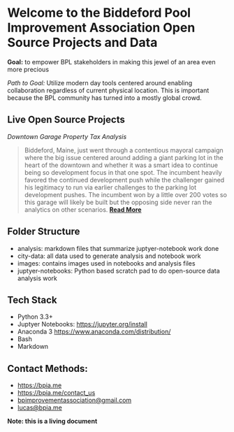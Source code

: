 # Welcome to the Biddeford Pool Improvement Association Open Source Projects and Data

**Goal:** to empower BPL stakeholders in making this jewel of an area even more precious

*Path to Goal:* Utilize modern day tools centered around enabling collaboration regardless of current physical location. This is important because the BPL community has turned into a mostly global crowd.

## Live Open Source Projects
*Downtown Garage Property Tax Analysis* 
> Biddeford, Maine, just went through a contentious mayoral campaign where the big issue centered around adding a giant parking lot in the heart of the downtown and whether it was a smart idea to continue being so development focus in that one spot. The incumbent heavily favored the continued development push while the challenger gained his legitimacy to run via earlier challenges to the parking lot development pushes. The incumbent won by a little over 200 votes so this garage will likely be built but the opposing side never ran the analytics on other scenarios. [**Read More**]('../analysis/garage-proposal.md')


## Folder Structure
- analysis: markdown files that summarize juptyer-notebook work done
- city-data: all data used to generate analysis and notebook work
- images: contains images used in notebooks and analysis files
- juptyer-notebooks: Python based scratch pad to do open-source data analysis work

## Tech Stack
- Python 3.3+
- Juptyer Notebooks: https://jupyter.org/install
- Anaconda 3 https://www.anaconda.com/distribution/
- Bash
- Markdown

## Contact Methods:
- https://bpia.me
- https://bpia.me/contact_us
- bpimprovementassociation@gmail.com
- lucas@bpia.me

**Note: this is a living document**
